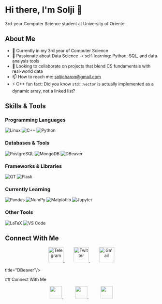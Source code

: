# Hi there, I'm Solji 👋

3rd-year Computer Science student at University of Oriente <img src="https://cdn.countryflags.com/thumbs/cuba/flag-3d-250.png" height="15" />

## About Me

- 🔭 Currently in my 3rd year of Computer Science
- 🌱 Passionate about Data Science → self-learning: Python, SQL, and data analysis tools
- 👯 Looking to collaborate on projects that blend CS fundamentals with real-world data
- 📫 How to reach me: [soljicharon@gmail.com](mailto:soljicharon@gmail.com)
- ⚡ C++ fun fact: Did you know `std::vector` is actually implemented as a dynamic array, not a linked list?

## Skills & Tools

### Programming Languages
<div align="left">
  <img src="https://skillicons.dev/icons?i=linux" alt="Linux" title="Linux"/>
  <img src="https://skillicons.dev/icons?i=cpp" alt="C++" title="C++"/>
  <img src="https://skillicons.dev/icons?i=python" alt="Python" title="Python"/>
</div>

### Databases & Tools
<div align="left">
  <img src="https://skillicons.dev/icons?i=postgresql" alt="PostgreSQL" title="PostgreSQL"/>
  <img src="https://skillicons.dev/icons?i=mongodb" alt="MongoDB" title="MongoDB"/>
  <img src="https://skillicons.dev/icons?i=dbeaver" alt="DBeaver" title="DBeaver"/>
</div>

### Frameworks & Libraries
<div align="left">
  <img src="https://skillicons.dev/icons?i=qt" alt="QT" title="QT"/>
  <img src="https://skillicons.dev/icons?i=flask" alt="Flask" title="Flask"/>
</div>

### Currently Learning
<div align="left">
  <img src="https://skillicons.dev/icons?i=pandas" alt="Pandas" title="Pandas"/>
  <img src="https://skillicons.dev/icons?i=numpy" alt="NumPy" title="NumPy"/>
  <img src="https://skillicons.dev/icons?i=matplotlib" alt="Matplotlib" title="Matplotlib"/>
  <img src="https://skillicons.dev/icons?i=jupyter" alt="Jupyter" title="Jupyter"/>
</div>

### Other Tools
<div align="left">
  <img src="https://skillicons.dev/icons?i=latex" alt="LaTeX" title="LaTeX"/>
  <img src="https://skillicons.dev/icons?i=vscode" alt="VS Code" title="VS Code"/>
</div>

## Connect With Me

<p align="center">
  <a href="https://t.me/anoncilllo" style="margin: 0 15px;">
    <img src="https://skillicons.dev/icons?i=telegram" width="50" height="50" alt="Telegram"/>
  </a>
  <a href="https://x.com/ssoooljii" style="margin: 0 15px;">
    <img src="https://skillicons.dev/icons?i=twitter" width="50" height="50" alt="Twitter"/>
  </a>
  <a href="mailto:soljicharon@gmail.com" style="margin: 0 15px;">
    <img src="https://skillicons.dev/icons?i=gmail" width="50" height="50" alt="Gmail"/>
  </a>
</p>title="DBeaver"/>
</p>## Connect With Me

<p align="center">
  <a href="https://t.me/anoncilllo" style="margin: 0 25px;">
    <img src="https://upload.wikimedia.org/wikipedia/commons/8/82/Telegram_logo.svg" width="40" height="40"/>
  </a>
  <a href="https://x.com/ssoooljii" style="margin: 0 15px;">
    <img src="https://upload.wikimedia.org/wikipedia/commons/5/57/X_logo_2023_%28white%29.png" width="40" height="40"/>
  </a>
  <a href="mailto:soljicharon@gmail.com" style="margin: 0 25px;">
    <img src="https://upload.wikimedia.org/wikipedia/commons/7/7e/Gmail_icon_%282020%29.svg" width="40" height="40"/>
  </a>
</p>
